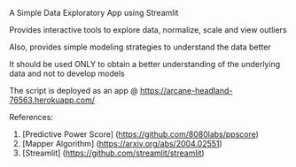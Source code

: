 A Simple Data Exploratory App using Streamlit

Provides interactive tools to explore data, normalize, scale and view outliers

Also, provides simple modeling strategies to understand the data better

It should be used ONLY to obtain a better understanding of the underlying data and not to develop models

The script is deployed as an app @ https://arcane-headland-76563.herokuapp.com/

References:
1. [Predictive Power Score] (https://github.com/8080labs/ppscore)
2. [Mapper Algorithm] (https://arxiv.org/abs/2004.02551)
3. [Streamlit] (https://github.com/streamlit/streamlit)